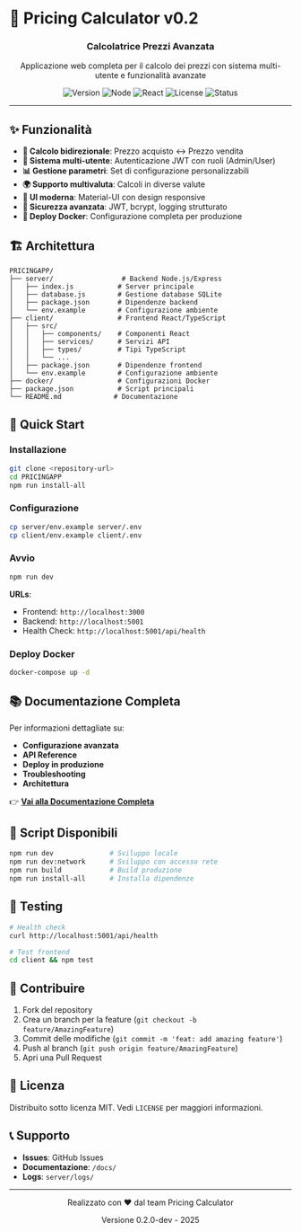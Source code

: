 # 🚀 Pricing Calculator v0.2

<div align="center">
  <h3>Calcolatrice Prezzi Avanzata</h3>
  <p>Applicazione web completa per il calcolo dei prezzi con sistema multi-utente e funzionalità avanzate</p>
  
  ![Version](https://img.shields.io/badge/version-0.2.0--dev-blue.svg)
  ![Node](https://img.shields.io/badge/node-%3E%3D16.0.0-green.svg)
  ![React](https://img.shields.io/badge/react-18.0.0-blue.svg)
  ![License](https://img.shields.io/badge/license-MIT-green.svg)
  ![Status](https://img.shields.io/badge/status-development-orange.svg)
</div>

---

## ✨ Funzionalità

- **🔄 Calcolo bidirezionale**: Prezzo acquisto ↔ Prezzo vendita
- **👥 Sistema multi-utente**: Autenticazione JWT con ruoli (Admin/User)
- **📊 Gestione parametri**: Set di configurazione personalizzabili
- **🌍 Supporto multivaluta**: Calcoli in diverse valute
- **📱 UI moderna**: Material-UI con design responsive
- **🔐 Sicurezza avanzata**: JWT, bcrypt, logging strutturato
- **🐳 Deploy Docker**: Configurazione completa per produzione

## 🏗️ Architettura

```
PRICINGAPP/
├── server/                 # Backend Node.js/Express
│   ├── index.js           # Server principale
│   ├── database.js        # Gestione database SQLite
│   ├── package.json       # Dipendenze backend
│   └── env.example        # Configurazione ambiente
├── client/                # Frontend React/TypeScript
│   ├── src/
│   │   ├── components/    # Componenti React
│   │   ├── services/      # Servizi API
│   │   ├── types/         # Tipi TypeScript
│   │   └── ...
│   ├── package.json       # Dipendenze frontend
│   └── env.example        # Configurazione ambiente
├── docker/                # Configurazioni Docker
├── package.json           # Script principali
└── README.md             # Documentazione
```

## 🚀 Quick Start

### **Installazione**

```bash
git clone <repository-url>
cd PRICINGAPP
npm run install-all
```

### **Configurazione**

```bash
cp server/env.example server/.env
cp client/env.example client/.env
```

### **Avvio**

```bash
npm run dev
```

**URLs**:

- Frontend: `http://localhost:3000`
- Backend: `http://localhost:5001`
- Health Check: `http://localhost:5001/api/health`

### **Deploy Docker**

```bash
docker-compose up -d
```

## 📚 Documentazione Completa

Per informazioni dettagliate su:

- **Configurazione avanzata**
- **API Reference**
- **Deploy in produzione**
- **Troubleshooting**
- **Architettura**

👉 **[Vai alla Documentazione Completa](./docs/README.md)**

## 🔄 Script Disponibili

```bash
npm run dev              # Sviluppo locale
npm run dev:network      # Sviluppo con accesso rete
npm run build            # Build produzione
npm run install-all      # Installa dipendenze
```

## 🧪 Testing

```bash
# Health check
curl http://localhost:5001/api/health

# Test frontend
cd client && npm test
```

## 🤝 Contribuire

1. Fork del repository
2. Crea un branch per la feature (`git checkout -b feature/AmazingFeature`)
3. Commit delle modifiche (`git commit -m 'feat: add amazing feature'`)
4. Push al branch (`git push origin feature/AmazingFeature`)
5. Apri una Pull Request

## 📄 Licenza

Distribuito sotto licenza MIT. Vedi `LICENSE` per maggiori informazioni.

## 📞 Supporto

- **Issues**: GitHub Issues
- **Documentazione**: `/docs/`
- **Logs**: `server/logs/`

---

<div align="center">
  <p>Realizzato con ❤️ dal team Pricing Calculator</p>
  <p>Versione 0.2.0-dev - 2025</p>
</div>
